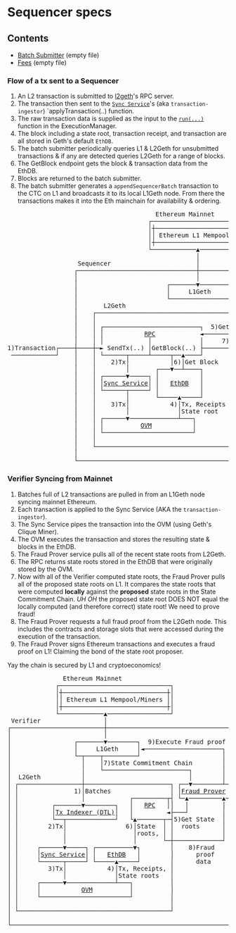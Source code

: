 # Sequencer specs

## Contents

- [Batch Submitter](./batch-submitter.md) (empty file)
- [Fees](./fees.md) (empty file)

### Flow of a tx sent to a Sequencer

1. An L2 transaction is submitted to [l2geth](https://github.com/ethereum-optimism/go-ethereum)'s RPC server.
2. The transaction then sent to the [`Sync Service`](https://github.com/ethereum-optimism/specs/blob/main/transaction-ingestor.md)'s (aka `transaction-ingestor`) `applyTransaction(..) function.
3. The raw transaction data is supplied as the input to the [`run(...)`](https://github.com/ethereum-optimism/contracts/blob/master/contracts/optimistic-ethereum/OVM/execution/OVM_ExecutionManager.sol#L155-L158) function in the ExecutionManager.
4. The block including a state root, transaction receipt, and transaction are all stored in Geth's default `EthDB`.
5. The batch submitter periodically queries L1 & L2Geth for unsubmitted transactions & if any are detected queries L2Geth for a range of blocks.
6. The GetBlock endpoint gets the block & transaction data from the EthDB.
7. Blocks are returned to the batch submitter.
8. The batch submitter generates a `appendSequencerBatch` transaction to the CTC on L1 and broadcasts it to its local L1Geth node. From there the transactions makes it into the Eth mainchain for availability & ordering.

<pre>
                                        Ethereum Mainnet
                                      ┌──────────────────────────────┐
                                      │┼────────────────────────────┼│
                                      ││ Ethereum L1 Mempool/Miners ││
                                      │┼────────────────────────────┼│
                                      └────────────▲─────────────────┘
                                                   │
                   Sequencer                       │
                  ┌────────────────────────────────┼─────────────────────────────────────┐
                  │                                │                                     │
                  │                        ┌───────▼────────┐ 8)AppendBatch (many blocks)│
                  │                        │     L1Geth     ◄──────────────┐             │
                  │                        └────────────────┘              │             │
                  │       L2Geth                                           │             │
                  │    ┌────────────────────────────────────┐              │             │
                  │    │                                    │              │             │
                  │    │ ┌──────────────────────────┐  5)Get│Blocks ┌──────┴────────┐    │
                  │    │ │           <a href="https://github.com/ethereum-optimism/go-ethereum/blob/master/internal/ethapi/api.go">RPC</a>            ◄───────┼───────┤               │    │
                  │    │ │            │             │     7)│Blocks │               │    │
1)Transaction┌────┼────┼─► SendTx(..) │GetBlock(..) ├───────┼───────►<a href="/sequencer/batch-submitter.md">Batch Submitter</a>│    │
 ────────────┘    │    │ └──────┬─────┴─────┬──▲────┘       │       └───────────────┘    │
                  │    │    2)Tx│           │6)│Get Block   │                            │
                  │    │        │       ┌───▼──┴────┐       │                            │
                  │    │ ┌──────▼─────┐ │           │       │                            │
                  │    │ │<a href="/l2-geth/transaction-ingestor.md">Sync Service</a>│ │   <a href="https://github.com/ethereum-optimism/go-ethereum/tree/83593f20c213129f6dceac6321e7cbbad0035a26/core/rawdb">EthDB</a>   │       │                            │
                  │    │ └──────┬─────┘ │           │       │                            │
                  │    │        │       └─────▲─────┘       │                            │
                  │    │    3)Tx│           4)│Tx, Receipts │                            │
                  │    │        │             │State root   │                            │
                  │    │ ┌──────▼─────────────┴───┐         │                            │
                  │    │ │          <a href="/ovm/README.md">OVM</a>           │         │                            │
                  │    │ └────────────────────────┘         │                            │
                  │    │                                    │                            │
                  │    └────────────────────────────────────┘                            │
                  │                                                                      │
                  └──────────────────────────────────────────────────────────────────────┘
</pre>

### Verifier Syncing from Mainnet

1. Batches full of L2 transactions are pulled in from an L1Geth node syncing mainnet Ethereum.
2. Each transaction is applied to the Sync Service (AKA the `transaction-ingestor`).
3. The Sync Service pipes the transaction into the OVM (using Geth's Clique Miner).
4. The OVM executes the transaction and stores the resulting state & blocks in the EthDB.
5. The Fraud Prover service pulls all of the recent state roots from L2Geth.
6. The RPC returns state roots stored in the EthDB that were originally stored by the OVM.
7. Now with all of the Verifier computed state roots, the Fraud Prover pulls all of the proposed state roots on L1. It compares the state roots that were computed **locally** against the **proposed** state roots in the State Commitment Chain. _UH OH_ the proposed state root DOES NOT equal the locally computed (and therefore correct) state root! We need to prove fraud!
8. The Fraud Prover requests a full fraud proof from the L2Geth node. This includes the contracts and storage slots that were accessed during the execution of the transaction.
9. The Fraud Prover signs Ethereum transactions and executes a fraud proof on L1! Claiming the bond of the state root proposer.

Yay the chain is secured by L1 and cryptoeconomics!

<pre>
               Ethereum Mainnet
             ┌──────────────────────────────┐
             │┼────────────────────────────┼│
             ││ Ethereum L1 Mempool/Miners ││
             │┼────────────────────────────┼│
             └────────────▲─────────────────┘
 Verifier                 │
┌─────────────────────────┼───────────────────────────────────┐
│                         │                                   │
│                 ┌───────▼────────┐  9)Execute Fraud proof   │
│                 │     L1Geth     │◄─────────────────────┐   │
│                 └─┬────┬─────────┘                      │   │
│                   │    │7)State Commitment Chain        │   │
│                   │    └───────────────────────┐        │   │
│  L2Geth           │                            │        │   │
│ ┌─────────────────┼───────────────────────┐ ┌──▼────────┴─┐ │
│ │               1)│Batches                │ │<a href="/verifier/fraud-prover.md">Fraud Prover</a> │ │
│ │                 │            ┌─────────┬┤ └─▲─────────▲─┘ │
│ │         ┌───────▼────────┐   │   <a href="https://github.com/ethereum-optimism/go-ethereum/blob/master/internal/ethapi/api.go">RPC</a>   ││   │         │   │
│ │         │<a href="/l2-geth/l1-data-indexer.md">Tx Indexer (DTL)</a>│   │         ◄├───┘         │   │
│ │         └──┬─────────────┘   └▲───────┬─┤5)Get State  │   │
│ │        2)Tx│                6)│State  │ │  roots      │   │
│ │            │                  │roots, │ │             │   │
│ │            │                  │       └─┼─────────────┘   │
│ │     ┌──────▼─────┐ ┌──────────▼┐        │    8)Fraud      │
│ │     │<a href="/l2-geth/transaction-ingestor.md">Sync Service</a>│ │   <a href="https://github.com/ethereum-optimism/go-ethereum/tree/83593f20c213129f6dceac6321e7cbbad0035a26/core/rawdb">EthDB</a>   │        │      proof      │
│ │     └──────┬─────┘ └─────▲─────┘        │      data       │
│ │        3)Tx│           4)│Tx, Receipts, │                 │
│ │            │             │State roots   │                 │
│ │     ┌──────▼─────────────┴───┐          │                 │
│ │     │           <a href="/ovm/README.md">OVM</a>          │          │                 │
│ │     └────────────────────────┘          │                 │
│ │                                         │                 │
│ └─────────────────────────────────────────┘                 │
│                                                             │
└─────────────────────────────────────────────────────────────┘
</pre>
